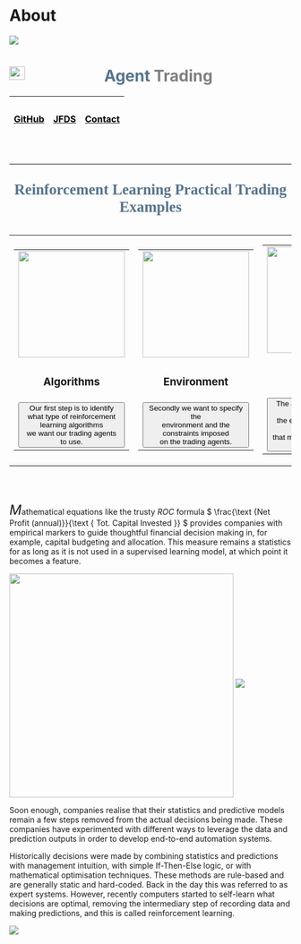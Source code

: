# About

<img src="https://render.githubusercontent.com/render/math?math=e^{i +\pi} =x+1">

<h1><center> <img  src="https://github.com/firmai/random-assets-two/raw/master/labs/3dgifmaker30.gif" width="28" height="24" style="float:left;">  <strong><font color="#58748B">Agent</font> <font color="grey">Trading</font> </center></h1></strong>

| <a href="https://github.com/firmai/machine-learning-asset-management"><h3 ><center>  <font color="black" size=3>  GitHub</font></center></h3></a> | <a href="https://jfds.pm-research.com/content/2/1/10"><h3 ><center><font color="black" size=3>JFDS</font></center></h3></a> | <a href="mailto:dsnow@live.com"><h3 ><center><font color="black" size=3>Contact</font> </center></h3></a> |
| --- | --- | --- |

<br>



---------

<br>
<center><font face="Lucida Sans Unicode" color="#58748B" size=6><strong><sup>Reinforcement Learning Practical Trading Examples</sup></strong></font></center>



<br>

<table>
  <tr>

  </tr>
  <tr>
    <td><table>
  <tr>
    <td><a href="#prediction_head"> <center><img width="190" height="190" src="https://github.com/firmai/random-assets-two/raw/master/labs/blackboard.png"> </center>  <a/></td>
  </tr>
  <tr>
    <td ><center><h3  > Algorithms </h3></center>  </td>
  </tr>
  <tr>
    <td ><a href="#prediction_head" ><button  > Our first step is to identify</br> what type of reinforcement learning algorithms </br>
    we want our trading agents to use. </button> </a> </td>
  </tr>
</table> </td>
<td><table>
  <tr>
    <td><a href="#synth_head"> <center><img width="190" height="190" src="https://github.com/firmai/random-assets-two/raw/master/labs/data-spider.png"> </center>  <a/></td>
  </tr>
  <tr>
    <td ><center><h3  > Environment </h3></center>  </td>
  </tr>
  <tr>
    <td ><a href="#synth" ><button > Secondly we want to specify the </br> environment and the constraints imposed</br>on the trading agents.</button> </a> </td>
  </tr>
</table> </td>

<td><table>
  <tr>
    <td><a href="#vis_head"> <center><img width="190" height="190" src="https://github.com/firmai/random-assets-two/raw/master/labs/business-and-finance.png"> </center>  <a/></td>
  </tr>
  <tr>
    <td ><center><h3  > Learning </h3></center>  </td>
  </tr>
  <tr>
    <td ><a href="#vis_head" ><button > The agent is then asked to interact with  </br>the environment to learn a strategy or policy </br> that maximises some reward function. </button> </a> </td>
  </tr>
</table> </td>

<td><table>
  <tr>
    <td><a href="#misc_head"> <center><img width="190" height="190" src="https://github.com/firmai/random-assets-two/raw/master/labs/data.png"> </center>  <a/></td>
  </tr>
  <tr>
    <td ><center><h3  > Performance </h3></center>  </td>
  </tr>
  <tr>
    <td ><a href="#misc_head" ><button > The strategy's performance can be</br> measured on the historical data in a</br> simulated environment or in the market.</button> </a> </td>
  </tr>
</table> </td>
  </tr>

</table> 

<br>
<br>




<font size=5><em>M</em></font>athematical equations like the trusty $ROC$ formula
$
\frac{\text {Net Profit (annual)}}{\text { Tot. Capital Invested }}
$ provides companies with empirical markers to guide thoughtful financial decision making in, for example, capital budgeting and allocation. This measure remains a statistics for as long as it is not used in a supervised learning model, at which point it becomes a feature.

<img src="https://github.com/firmai/random-assets-two/raw/master/labs/Mountain_blreal2.png" align="center" width="400"/>

<img src="https://render.githubusercontent.com/render/math?math=z=f(b+x \cdot w)=f\left(b+\sum_{i=1}^{n} x_{i} w_{i}\right)">


Soon enough, companies realise that their statistics and predictive models remain a few steps removed from the actual decisions being made. These companies have experimented with different ways to leverage the data and prediction outputs in order to develop end-to-end automation systems. 

Historically decisions were made by combining statistics and predictions with management intuition, with simple If-Then-Else logic, or with mathematical optimisation techniques. These methods are rule-based and are generally static and hard-coded.  Back in the day this was referred to as expert systems. However, recently computers started to self-learn what decisions are optimal, removing the intermediary step of recording data and making predictions, and this is called reinforcement learning. 

<img src="https://docs.google.com/drawings/d/e/2PACX-1vQQYvxX9VBU45Oh1rP2v5SirKBrRcKmUonOvM_0mqHCVemxLh6ofPc-YA5RUtKHV4t0WQEvUUR2ByhK/pub?w=2043&amp;h=896">







